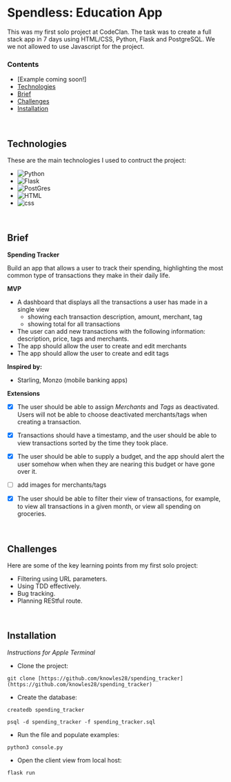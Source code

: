 # Spendless: Education App
This was my first solo project at CodeClan. The task was to create a full stack app in 7 days using HTML/CSS, Python, Flask and PostgreSQL. We we not allowed to use Javascript for the project.


### Contents 

* [Example coming soon!]
* [Technologies](#technologies)
* [Brief](#brief)
* [Challenges](#challenges)
* [Installation](#installation)

<br>



## Technologies

These are the main technologies I used to contruct the project:

* ![Python]
* ![Flask]
* ![PostGres]
* ![HTML]
* ![css]

<br>


## Brief

**Spending Tracker**

Build an app that allows a user to track their spending, highlighting the most common type of transactions they make in their daily life.

**MVP**

- A dashboard that displays all the transactions a user has made in a single view
    - showing each transaction description, amount, merchant, tag
    - showing total for all transactions
- The user can add new transactions with the following information: description, price,  tags and merchants.
- The app should allow the user to create and edit merchants
- The app should allow the user to create and edit tags

**Inspired by:**

- Starling, Monzo (mobile banking apps)

**Extensions**

- [x] The user should be able to assign *Merchants* and *Tags* as deactivated. Users will not be able to choose deactivated merchants/tags when creating a transaction.
- [x] Transactions should have a timestamp, and the user should be able to view transactions sorted by the time they took place.
- [x] The user should be able to supply a budget, and the app should alert the user somehow when when they are nearing this budget or have gone over it.
- [ ] add images for merchants/tags
- [x] The user should be able to filter their view of transactions, for example, to view all transactions in a given month, or view all spending on groceries.


<br>


## Challenges

Here are some of the key learning points from my first solo project:

* Filtering using URL parameters.
* Using TDD effectively.
* Bug tracking.
* Planning REStful route.

<br>


## Installation

*Instructions for Apple Terminal*

- Clone the project:

```git clone [https://github.com/knowles28/spending_tracker](https://github.com/knowles28/spending_tracker)```

- Create the database:

```createdb spending_tracker```

```psql -d spending_tracker -f spending_tracker.sql```

- Run the file and populate examples:

```python3 console.py```

- Open the client view from local host:

```flask run```




<!-- MARKDOWN LINKS & IMAGES -->

[Python]:https://img.shields.io/badge/Python-3776AB?style=for-the-badge&logo=python&logoColor=white
[Flask]:https://img.shields.io/badge/Flask-000000?style=for-the-badge&logo=flask&logoColor=white
[PostGres]:https://img.shields.io/badge/PostgreSQL-316192?style=for-the-badge&logo=postgresql&logoColor=white
[HTML]: https://img.shields.io/badge/HTML5-E34F26?style=for-the-badge&logo=html5&logoColor=white
[css]: https://img.shields.io/badge/CSS3-1572B6?style=for-the-badge&logo=css3&logoColor=white


